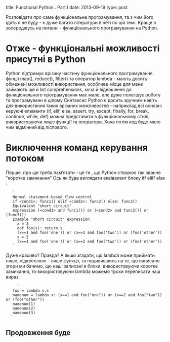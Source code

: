 title: Functional Python . Part I
date: 2013-09-19
type: post

Розповідати про саме функціональне програмування, та з чим його їдять я не буду - є дуже
багато літератури в неті по цій темі. Краще я зосереджусь на питанні -
функціонального програмування на Python.

Отже - функціональні можливості присутні в Python
=================================================
Python підтримує врізану частину функціонального програмування, фунції  map(), reduce(), filter() та оператор lambda - мають досить обмежені можливості використання, особливе місце для мене
займають ще й list comprehensions, хоча й відношення до функціонального програмування має мале, але дуже полегшує роботу та програмуванн в цілому
Синтаксис Python  є досить зручним навіть для використання таких врізаних можливостей - наприклад всі основні керуючі елементи (if, elif, else, assert, try, except, finally, for, break, continue, while, def)
можна представити в функціональному стилі, використовуючи лише функції та оператори. Хоча потім код буде мало чим відмінний від ліспового.


Виключення команд керування потоком
===================================

Перше. про ще треба пам’ятати - це те , що Python створює так званне "коротке замикання"
Ось як буде виглядати еквівалент блоку if/ elif/ else :

       `
	   Normal statement-based flow control
  	   if <cond1>: func1() elif <cond2>: func2() else: func3()
   	   Equivalent "short circuit"
  	   expression (<cond1> and func1()) or (<cond2> and func2()) or (func3())
	   Example "short circuit" expression
	     x = 3
	     def foo(s): return s
	     (x==1 and foo('one')) or (x==2 and foo('two')) or (foo('other'))
	     x = 2
	     (x==1 and foo('one')) or (x==2 and foo('two')) or (foo('other'))
	   `

Дуже красиво? Правда?
А якщо згадати, що lambda може приймати лише, підкреслюю - лише функції,
та подивившись на те, що написано згори ми бачимо, що наші записані в блоки, використовуючи коротке замикання,
то використовуючи lambda можемо трохи переписати наш вираз:

         `
	   foo = lambda s:s
	   namenum = lambda x: (x==1 and foo("one")) or (x==2 and foo("two")) or (foo("other"))
	   namenum(1)
	   namenum(2)
	   namenum(3)
   	  `
Продовження буде
----------------
